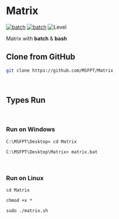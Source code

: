 # Matrix

[![batch](https://img.shields.io/badge/bash-5-yellow)](https://www.gnu.org/software/bash/)
[![batch](https://img.shields.io/badge/batch-2-darkgray)](command.com)
![Level](https://img.shields.io/badge/Level-Easy-cyan)

Matrix with **batch** & **bash**

## Clone from GitHub
```bash
git clone https://github.com/MSFPT/Matrix
```

<br>

## Types Run

<br>

### Run on Windows

```
C:\MSFPT\Desktop> cd Matrix
```
```
C:\MSFPT\Desktop\Matrix> matrix.bat
```

<br>

### Run on Linux

```
cd Matrix
```
```
chmod +x *
```
```
sudo ./matrix.sh 
```
